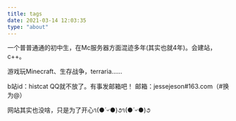 ```yaml
---
title: tags
date: 2021-03-14 12:03:35
type: "about"
---
```

一个普普通通的初中生，在Mc服务器方面混迹多年(其实也就4年)。会建站，c++。

游戏玩Minecraft、生存战争，terraria……

b站id：histcat
QQ就不放了。有事发邮箱吧！
邮箱：jessejeson#163.com（#换为@）

网站其实也没啥，只是为了开心૧(●´৺●)૭૧(●´৺●)૭
